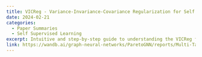 ```yaml
---
title: VICReg - Variance-Invariance-Covariance Regularization for Self Supervised Learning
date: 2024-02-21
categories:
  - Paper Summaries
  - Self Supervised Learning
excerpt: Intuitive and step-by-step guide to understanding the VICReg framework for Self Supervised Learning, along with interactive visualizations and code
link: https://wandb.ai/graph-neural-networks/ParetoGNN/reports/Multi-Task-Self-Supervised-Graph-Representation-Learning--Vmlldzo2NzM1MzQw
---
```

